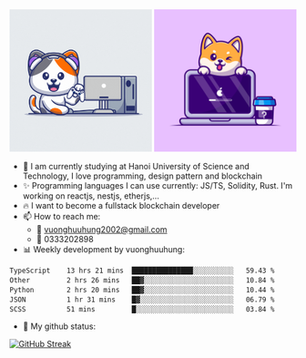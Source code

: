 
<div align="center">
    <a href="#"><img width="250" height="250" src="./shiba.gif"></a>
    <a href="#"><img width="250" height="250" src="./corgy.jpg"></a>
</div>

- 🌱 I am currently studying at Hanoi University of Science and Technology, I love programming, design pattern and blockchain
- :sparkles: Programming languages I can use currently: JS/TS, Solidity, Rust. I'm working on reactjs, nestjs, etherjs,...
- :fire: I want to become a fullstack blockchain developer
- 📫 How to reach me: 
  + :green_heart: vuonghuuhung2002@gmail.com 
  + :green_heart: 0333202898
- 📊 Weekly development by vuonghuuhung:
<!--START_SECTION:waka-->

```txt
TypeScript    13 hrs 21 mins  ███████████████░░░░░░░░░░   59.43 %
Other         2 hrs 26 mins   ██▓░░░░░░░░░░░░░░░░░░░░░░   10.84 %
Python        2 hrs 20 mins   ██▓░░░░░░░░░░░░░░░░░░░░░░   10.44 %
JSON          1 hr 31 mins    █▓░░░░░░░░░░░░░░░░░░░░░░░   06.79 %
SCSS          51 mins         █░░░░░░░░░░░░░░░░░░░░░░░░   03.84 %
```

<!--END_SECTION:waka-->
- 🌱 My github status:

[![GitHub Streak](https://streak-stats.demolab.com?user=vuonghuuhung&theme=github-dark-dimmed&border_radius=10&exclude_days=Sun%2CSat&card_width=1000&card_height=250&excludeDaysLabel=EBEBEB00)](https://git.io/streak-stats)
<!--
**vuonghuuhung/vuonghuuhung** is a ✨ _special_ ✨ repository because its `README.md` (this file) appears on your GitHub profile.

Here are some ideas to get you started:

- 🔭 I’m currently working on ...
- 🌱 I’m currently learning ...
- 👯 I’m looking to collaborate on ...
- 🤔 I’m looking for help with ...
- 💬 Ask me about ...
- 📫 How to reach me: ...
- 😄 Pronouns: ...
- ⚡ Fun fact: ...
-->

